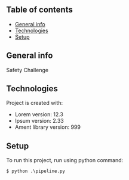 ## Table of contents
* [General info](#general-info)
* [Technologies](#technologies)
* [Setup](#setup)

## General info
Safety Challenge
	
## Technologies
Project is created with:
* Lorem version: 12.3
* Ipsum version: 2.33
* Ament library version: 999
	
## Setup
To run this project, run using python command:

```
$ python .\pipeline.py
```
